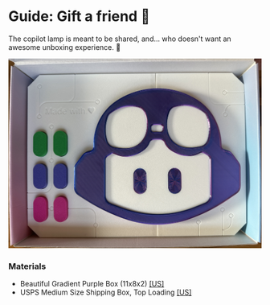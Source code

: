 # Guide: Gift a friend 💚
The copilot lamp is meant to be shared, and... who doesn't want an awesome unboxing experience. 🥰

![](gift/example-1.jpg)

### Materials
- Beautiful Gradient Purple Box (11x8x2) [[US]](https://www.amazon.com/dp/B0B7JB5KC9)
- USPS Medium Size Shipping Box, Top Loading [[US]](https://store.usps.com/store/product/shipping-supplies/priority-mail-flat-rate-medium-box-1-P_O_FRB1)
<!-- - Packing Foam Sheets -->

